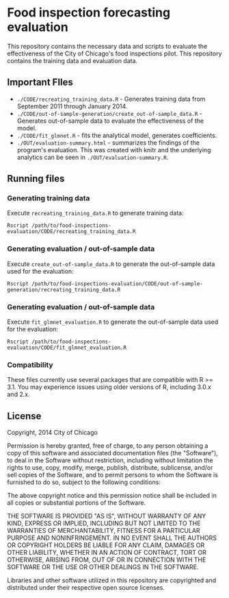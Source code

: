 # Food inspection forecasting evaluation

This repository contains the necessary data and scripts to evaluate the effectiveness of the City of Chicago's food inspections pilot. This repository contains the training data and evaluation data.

## Important FIles
+ ```./CODE/recreating_training_data.R``` - Generates training data from September 2011 through January 2014.
+ ```./CODE/out-of-sample-generation/create_out-of-sample_data.R``` - Generates out-of-sample data to evaluate the effectiveness of the model.
+ ```./CODE/fit_glmnet.R``` - fits the analytical model, generates coefficients.
+ ```./OUT/evaluation-summary.html``` - summarizes the findings of the program's evaluation. This was created with knitr and the underlying analytics can be seen in ```./OUT/evaluation-summary.R```.

## Running files

### Generating training data
Execute ```recreating_training_data.R``` to generate training data:
```shell
Rscript /path/to/food-inspections-evaluation/CODE/recreating_training_data.R
```

### Generating evaluation / out-of-sample data
Execute ```create_out-of-sample_data.R``` to generate the out-of-sample data used for the evaluation:
```shell
Rscript /path/to/food-inspections-evaluation/CODE/out-of-sample-generation/recreating_training_data.R
```

### Generating evaluation / out-of-sample data
Execute ```fit_glmnet_evaluation.R``` to generate the out-of-sample data used for the evaluation:
```shell
Rscript /path/to/food-inspections-evaluation/CODE/fit_glmnet_evaluation.R
```

### Compatibility
These files currently use several packages that are compatible with R >= 3.1. You may experience issues using older versions of R, including 3.0.x and 2.x.

## License
Copyright, 2014 City of Chicago

Permission is hereby granted, free of charge, to any person obtaining a copy
of this software and associated documentation files (the "Software"), to deal
in the Software without restriction, including without limitation the rights
to use, copy, modify, merge, publish, distribute, sublicense, and/or sell
copies of the Software, and to permit persons to whom the Software is
furnished to do so, subject to the following conditions:

The above copyright notice and this permission notice shall be included in
all copies or substantial portions of the Software.

THE SOFTWARE IS PROVIDED "AS IS", WITHOUT WARRANTY OF ANY KIND, EXPRESS OR
IMPLIED, INCLUDING BUT NOT LIMITED TO THE WARRANTIES OF MERCHANTABILITY,
FITNESS FOR A PARTICULAR PURPOSE AND NONINFRINGEMENT. IN NO EVENT SHALL THE
AUTHORS OR COPYRIGHT HOLDERS BE LIABLE FOR ANY CLAIM, DAMAGES OR OTHER
LIABILITY, WHETHER IN AN ACTION OF CONTRACT, TORT OR OTHERWISE, ARISING FROM,
OUT OF OR IN CONNECTION WITH THE SOFTWARE OR THE USE OR OTHER DEALINGS IN
THE SOFTWARE.

Libraries and other software utilized in this repository are copyrighted and distributed under their respective open source licenses.